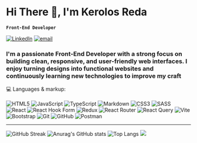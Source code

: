 <h1 align="left">Hi There 👋, I'm Kerolos Reda</h1>

**`Front-End Developer`**

[![LinkedIn](https://img.shields.io/badge/LinkedIn-%230077B5.svg?logo=linkedin&logoColor=white)](https://www.linkedin.com/in/kerolos-reda-61ab33373/) [![email](https://img.shields.io/badge/Email-D14836?logo=gmail&logoColor=white)](mailto:kerolos.reda.makram@gmail.com) <br/>
<h3 align="left">I'm a passionate Front-End Developer with a strong focus on building clean, responsive, and user-friendly web interfaces. I enjoy turning designs into functional websites and continuously learning new technologies to improve my craft</h3>

💻 Languages & markup:<br/>
<br/>
![HTML5](https://img.shields.io/badge/html5-%23E34F26.svg?style=for-the-badge&logo=html5&logoColor=white) ![JavaScript](https://img.shields.io/badge/javascript-%23323330.svg?style=for-the-badge&logo=javascript&logoColor=%23F7DF1E) ![TypeScript](https://img.shields.io/badge/typescript-%23007ACC.svg?style=for-the-badge&logo=typescript&logoColor=white) ![Markdown](https://img.shields.io/badge/markdown-%23000000.svg?style=for-the-badge&logo=markdown&logoColor=white) ![CSS3](https://img.shields.io/badge/css3-%231572B6.svg?style=for-the-badge&logo=css3&logoColor=white) ![SASS](https://img.shields.io/badge/SASS-hotpink.svg?style=for-the-badge&logo=SASS&logoColor=white) ![React](https://img.shields.io/badge/react-%2320232a.svg?style=for-the-badge&logo=react&logoColor=%2361DAFB) ![React Hook Form](https://img.shields.io/badge/React%20Hook%20Form-%23EC5990.svg?style=for-the-badge&logo=reacthookform&logoColor=white) ![Redux](https://img.shields.io/badge/redux-%23593d88.svg?style=for-the-badge&logo=redux&logoColor=white) ![React Router](https://img.shields.io/badge/React_Router-CA4245?style=for-the-badge&logo=react-router&logoColor=white) ![React Query](https://img.shields.io/badge/-React%20Query-FF4154?style=for-the-badge&logo=react%20query&logoColor=white) ![Vite](https://img.shields.io/badge/vite-%23646CFF.svg?style=for-the-badge&logo=vite&logoColor=white) ![Bootstrap](https://img.shields.io/badge/bootstrap-%238511FA.svg?style=for-the-badge&logo=bootstrap&logoColor=white) ![Git](https://img.shields.io/badge/git-%23F05033.svg?style=for-the-badge&logo=git&logoColor=white) ![GitHub](https://img.shields.io/badge/github-%23121011.svg?style=for-the-badge&logo=github&logoColor=white) ![Postman](https://img.shields.io/badge/Postman-FF6C37?style=for-the-badge&logo=postman&logoColor=white)

---
![GitHub Streak](https://streak-stats.demolab.com?user=kerolos-reda&hide_border=true&card_width=500&card_height=200&theme=dark)
![Anurag's GitHub stats](https://github-readme-stats.vercel.app/api?username=kerolos-reda&hide=contribs,prs&card_width=500&card_height=200&hide_border=true&theme=dark)
![Top Langs](https://github-readme-stats.vercel.app/api/top-langs/?username=anuraghazra&layout=compact&card_width=1000&hide_border=true&theme=dark)
[![](https://visitcount.itsvg.in/api?id=kerolos-reda&icon=2&color=0)](https://visitcount.itsvg.in)


<!-- Proudly created with GPRM ( https://gprm.itsvg.in ) -->
